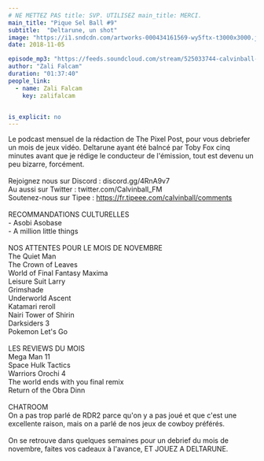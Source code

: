 ```yaml
---
# NE METTEZ PAS title: SVP. UTILISEZ main_title: MERCI.
main_title: "Pique Sel Ball #9"
subtitle:  "Deltarune, un shot"
image: "https://i1.sndcdn.com/artworks-000434161569-wy5ftx-t3000x3000.jpg"
date: 2018-11-05

episode_mp3: "https://feeds.soundcloud.com/stream/525033744-calvinball-radio-pique-sel-ball-9-deltarune-un-shot.mp3"
author: "Zali Falcam"
duration: "01:37:40"
people_link: 
  - name: Zali Falcam
    key: zalifalcam


is_explicit: no
---
```


<PodcastHeader/>

<!-- ECRIRE LA DESCRIPTION DE L'EPISODE SOUS CETTE LIGNE -->
Le podcast mensuel de la rédaction de The Pixel Post, pour vous debriefer un mois de jeux vidéo. Deltarune ayant été balncé par Toby Fox cinq minutes avant que je rédige le conducteur de l'émission, tout est devenu un peu bizarre, forcément.<br><br>Rejoignez nous sur Discord : discord.gg/4RnA9v7<br>Au aussi sur Twitter : twitter.com/Calvinball_FM<br>Soutenez-nous sur Tipee : https://fr.tipeee.com/calvinball/comments<br><br>RECOMMANDATIONS CULTURELLES<br>- Asobi Asobase<br>- A million little things<br><br>NOS ATTENTES POUR LE MOIS DE NOVEMBRE<br>The Quiet Man<br>The Crown of Leaves<br>World of Final Fantasy Maxima<br>Leisure Suit Larry<br>Grimshade<br>Underworld Ascent<br>Katamari reroll <br>Nairi Tower of Shirin<br>Darksiders 3<br>Pokemon Let's Go<br><br>LES REVIEWS DU MOIS<br>Mega Man 11<br>Space Hulk Tactics<br>Warriors Orochi 4<br>The world ends with you final remix<br>Return of the Obra Dinn<br><br>CHATROOM<br>On a pas trop parlé de RDR2 parce qu'on y a pas joué et que c'est une excellente raison, mais on a parlé de nos jeux de cowboy préférés.<br><br>On se retrouve dans quelques semaines pour un debrief du mois de novembre, faites vos cadeaux à l'avance, ET JOUEZ A DELTARUNE.

